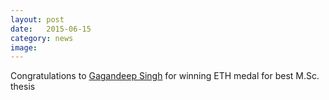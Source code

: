 ```yaml
---
layout: post
date:   2015-06-15
category: news
image: 
---
```


Congratulations to [Gagandeep Singh]({{"/people/ggn"|relative_url}}) for winning ETH medal for best M.Sc. thesis